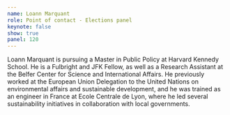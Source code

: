 ```yaml
---
name: Loann Marquant
role: Point of contact - Elections panel
keynote: false
show: true
panel: 120
---
```


Loann Marquant is pursuing a Master in Public Policy at Harvard Kennedy School. He is a Fulbright and JFK Fellow, as well as a Research Assistant at the Belfer Center for Science and International Affairs. He previously worked at the European Union Delegation to the United Nations on environmental affairs and sustainable development, and he was trained as an engineer in France at Ecole Centrale de Lyon, where he led several sustainability initiatives in collaboration with local governments.
